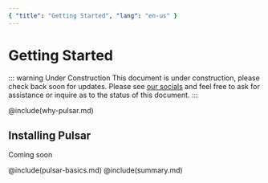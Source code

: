 ```yaml
---
{ "title": "Getting Started", "lang": "en-us" }
---
```


# Getting Started

::: warning Under Construction
This document is under construction, please check back soon for updates. Please
see [our socials](link/to/socials/list) and feel free to ask for assistance or
inquire as to the status of this document.
:::

@include(why-pulsar.md)

## Installing Pulsar

Coming soon

<!-- @include(installing-pulsar.md) -->

@include(pulsar-basics.md)
@include(summary.md)
